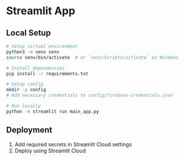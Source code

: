 # Streamlit App

## Local Setup

```bash
# Setup virtual environment
python3 -m venv venv
source venv/bin/activate  # or `venv\Scripts\activate` on Windows

# Install dependencies
pip install -r requirements.txt

# Setup config
mkdir -p config
# Add necessary credentials to config/firebase-credentials.json

# Run locally
python -m streamlit run main_app.py
```

## Deployment

1. Add required secrets in Streamlit Cloud settings
2. Deploy using Streamlit Cloud
